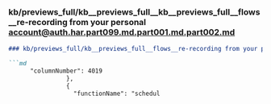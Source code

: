 ### kb/previews_full/kb__previews_full__kb__previews_full__flows__re-recording from your personal account@auth.har.part099.md.part001.md.part002.md

```md
### kb/previews_full/kb__previews_full__flows__re-recording from your personal account@auth.har.part099.md.part001.md (part 002)

```md
      "columnNumber": 4019
                },
                {
                  "functionName": "schedul
```

```

```
